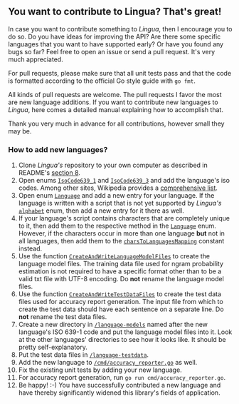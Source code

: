 ## You want to contribute to Lingua? That's great!

In case you want to contribute something to *Lingua*, then I encourage you to do so. Do you have ideas for
improving the API? Are there some specific languages that you want to have supported early? Or have you
found any bugs so far? Feel free to open an issue or send a pull request. It's very much appreciated.

For pull requests, please make sure that all unit tests pass and that the code is formatted according to
the official Go style guide with `go fmt`.

All kinds of pull requests are welcome. The pull requests I favor the most are new language additions. If you want
to contribute new languages to *Lingua*, here comes a detailed manual explaining how to accomplish that.

Thank you very much in advance for all contributions, however small they may be.

### How to add new languages?

1. Clone *Lingua's* repository to your own computer as described in README's [section 8][library build url].
2. Open enums [`IsoCode639_1`][isocode639_1 url] and [`IsoCode639_3`][isocode639_3 url] and add the 
language's iso codes. Among other sites, Wikipedia provides a [comprehensive list][wikipedia isocodes list].
3. Open enum [`Language`][language url] and add a new entry for your language. If the language is written
with a script that is not yet supported by *Lingua's* [`alphabet`][alphabet url] enum, then add a new entry
for it there as well.
4. If your language's script contains characters that are completely unique to it, then add them to the
respective method in the [`Language`][language method url] enum. However, if the characters occur in more
than one language **but** not in all languages, then add them to the
[`charsToLanguagesMapping`][chars to languages mapping url] constant instead.
5. Use the function [`CreateAndWriteLanguageModelFiles`][language model files writer url] to create the 
language model files. The training data file used for ngram probability estimation is not required to 
have a specific format other than to be a valid txt file with UTF-8 encoding.
Do **not** rename the language model files.
6. Use the function [`CreateAndWriteTestDataFiles`][test data files writer url] to create the test data 
files used for accuracy report generation. The input file from which to create the test data should have each
sentence on a separate line. Do **not** rename the test data files.
7. Create a new directory in [`/language-models`][language models directory url] named after the new 
language's ISO 639-1 code and put the language model files into it.
Look at the other languages' directories to see how it looks like. It should be pretty self-explanatory.
8. Put the test data files in [`/language-testdata`][testdata directory url].
9. Add the new language to [`/cmd/accuracy_reporter.go`][accuracy reporter url] as well.
10. Fix the existing unit tests by adding your new language.
11. For accuracy report generation, run `go run cmd/accuracy_reporter.go`.
12. Be happy! :-) You have successfully contributed a new language and have thereby significantly widened
this library's fields of application.

[library build url]: https://github.com/suosi-inc/lingua-go#library-build
[isocode639_1 url]: https://github.com/suosi-inc/lingua-go/blob/main/isocode.go#L31
[isocode639_3 url]: https://github.com/suosi-inc/lingua-go/blob/main/isocode.go#L261
[wikipedia isocodes list]: https://en.wikipedia.org/wiki/List_of_ISO_639-1_codes
[language url]: https://github.com/suosi-inc/lingua-go/blob/main/language.go#L31
[alphabet url]: https://github.com/suosi-inc/lingua-go/blob/main/alphabet.go#L27
[language method url]: https://github.com/suosi-inc/lingua-go/blob/main/language.go#L608
[chars to languages mapping url]: https://github.com/suosi-inc/lingua-go/blob/main/constant.go#L31
[language model files writer url]: https://github.com/suosi-inc/lingua-go/blob/main/writer.go#L53
[test data files writer url]: https://github.com/suosi-inc/lingua-go/blob/main/writer.go#L194
[language models directory url]: https://github.com/suosi-inc/lingua-go/tree/main/language-models
[testdata directory url]: https://github.com/suosi-inc/lingua-go/tree/main/language-testdata
[accuracy reporter url]: https://github.com/suosi-inc/lingua-go/blob/main/cmd/accuracy_reporter.go
